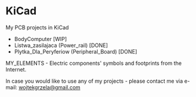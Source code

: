 # KiCad

My PCB projects in KiCad
 - BodyComputer [WIP]
 - Listwa_zasilajaca (Power_rail) [DONE]
 - Plytka_Dla_Peryferiow (Peripheral_Board) [DONE]
 
 MY_ELEMENTS - Electric components' symbols and footprints from the Internet.
 
 In case you would like to use any of my projects - please contact me via e-mail: wojtekgrzela@gmail.com
